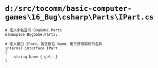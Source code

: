 # `d:/src/tocomm/basic-computer-games\16_Bug\csharp\Parts\IPart.cs`

```
# 定义命名空间 BugGame.Parts
namespace BugGame.Parts;

# 定义接口 IPart，包含属性 Name，用于获取部件的名称
internal interface IPart
{
    string Name { get; }
}
```